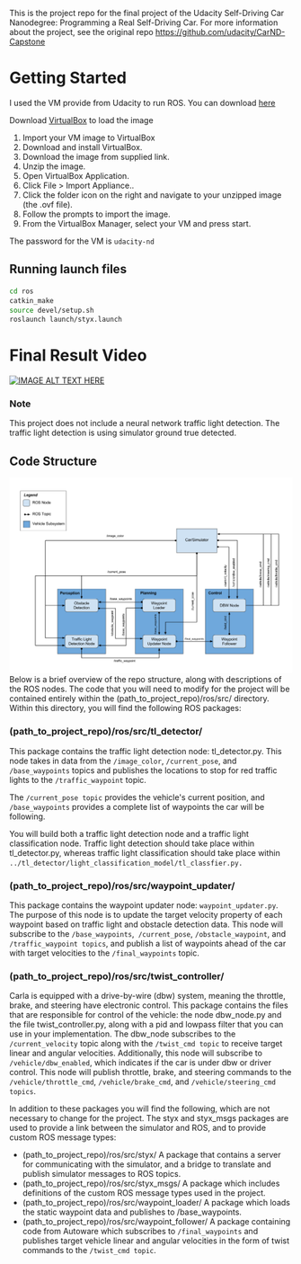 This is the project repo for the final project of the Udacity Self-Driving Car Nanodegree: Programming a Real Self-Driving Car. For more information about the project, see the original repo https://github.com/udacity/CarND-Capstone 

# Getting Started
I used the VM provide from Udacity to run ROS. You can download [here](https://s3-us-west-1.amazonaws.com/udacity-selfdrivingcar/Udacity_VM_Base_V1.0.0.zip)

Download [VirtualBox](https://www.virtualbox.org/wiki/Downloads) to load the image

1. Import your VM image to VirtualBox
2. Download and install VirtualBox.
3. Download the image from supplied link.
4. Unzip the image.
5. Open VirtualBox Application.
6. Click File > Import Appliance..
7. Click the folder icon on the right and navigate to your unzipped image (the .ovf file).
8. Follow the prompts to import the image.
9. From the VirtualBox Manager, select your VM and press start.

 The password for the VM is `udacity-nd`

## Running launch files
```bash
cd ros
catkin_make
source devel/setup.sh
roslaunch launch/styx.launch
```

# Final Result Video
[![IMAGE ALT TEXT HERE](https://img.youtube.com/vi/S9gTOHb5b2A/0.jpg)](https://www.youtube.com/watch?v=S9gTOHb5b2A)
### Note
This project does not include a neural network traffic light detection. The traffic light detection is using simulator ground true detected. 

## Code Structure
![stru](./images/final-project-ros-graph-v2.png)
Below is a brief overview of the repo structure, along with descriptions of the ROS nodes. The code that you will need to modify for the project will be contained entirely within the (path_to_project_repo)/ros/src/ directory. Within this directory, you will find the following ROS packages:

### (path_to_project_repo)/ros/src/tl_detector/
This package contains the traffic light detection node: tl_detector.py. This node takes in data from the `/image_color`, `/current_pose`, and `/base_waypoints` topics and publishes the locations to stop for red traffic lights to the `/traffic_waypoint` topic.

The `/current_pose topic` provides the vehicle's current position, and `/base_waypoints` provides a complete list of waypoints the car will be following.

You will build both a traffic light detection node and a traffic light classification node. Traffic light detection should take place within tl_detector.py, whereas traffic light classification should take place within `../tl_detector/light_classification_model/tl_classfier.py.`


### (path_to_project_repo)/ros/src/waypoint_updater/
This package contains the waypoint updater node: `waypoint_updater.py`. The purpose of this node is to update the target velocity property of each waypoint based on traffic light and obstacle detection data. This node will subscribe to the `/base_waypoints`,` /current_pose`, `/obstacle_waypoint`, and `/traffic_waypoint topics`, and publish a list of waypoints ahead of the car with target velocities to the `/final_waypoints` topic.


### (path_to_project_repo)/ros/src/twist_controller/
Carla is equipped with a drive-by-wire (dbw) system, meaning the throttle, brake, and steering have electronic control. This package contains the files that are responsible for control of the vehicle: the node dbw_node.py and the file twist_controller.py, along with a pid and lowpass filter that you can use in your implementation. The dbw_node subscribes to the `/current_velocity` topic along with the `/twist_cmd topic` to receive target linear and angular velocities. Additionally, this node will subscribe to `/vehicle/dbw_enabled`, which indicates if the car is under dbw or driver control. This node will publish throttle, brake, and steering commands to the `/vehicle/throttle_cmd`, `/vehicle/brake_cmd`, and `/vehicle/steering_cmd topics`.


In addition to these packages you will find the following, which are not necessary to change for the project. The styx and styx_msgs packages are used to provide a link between the simulator and ROS, and to provide custom ROS message types:

* (path_to_project_repo)/ros/src/styx/
  A package that contains a server for communicating with the simulator, and a bridge to translate and publish simulator messages to ROS topics.
* (path_to_project_repo)/ros/src/styx_msgs/
  A package which includes definitions of the custom ROS message types used in the project.
* (path_to_project_repo)/ros/src/waypoint_loader/
  A package which loads the static waypoint data and publishes to /base_waypoints.
* (path_to_project_repo)/ros/src/waypoint_follower/
  A package containing code from Autoware which subscribes to `/final_waypoints` and publishes target vehicle linear and angular velocities in the form of twist commands to the `/twist_cmd topic`.

